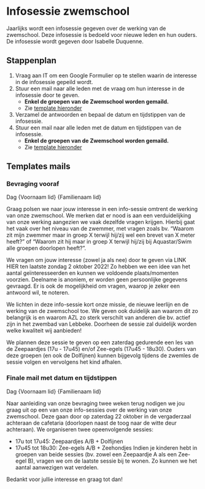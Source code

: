 # Infosessie zwemschool

Jaarlijks wordt een infosessie gegeven over de werking van de zwemschool. Deze infosessie is bedoeld voor nieuwe leden en hun ouders. De infosessie wordt gegeven door Isabelle Duquenne.

## Stappenplan

1. Vraag aan IT om een Google Formulier op te stellen waarin de interesse in de infosessie gepeild wordt.
2. Stuur een mail naar alle leden met de vraag om hun interesse in de infosessie door te geven.
   - **Enkel de groepen van de Zwemschool worden gemaild.**
   - Zie [template hieronder](#bevraging-vooraf)
3. Verzamel de antwoorden en bepaal de datum en tijdstippen van de infosessie.
4. Stuur een mail naar alle leden met de datum en tijdstippen van de infosessie.
   - **Enkel de groepen van de Zwemschool worden gemaild.**
   - Zie [template hieronder](#finale-mail-met-datum-en-tijdstippen)

## Templates mails

### Bevraging vooraf

Dag {Voornaam lid} {Familienaam lid}

Graag polsen we naar jouw interesse in een info-sessie omtrent de werking van onze zwemschool. We merken dat er nood is aan een verduidelijking van onze werking aangezien we vaak dezelfde vragen krijgen. Hierbij gaat het vaak over het niveau van de zwemmer, met vragen zoals bv. “Waarom zit mijn zwemmer maar in groep X terwijl hij/zij wel een brevet van X meter heeft?” of “Waarom zit hij maar in groep X terwijl hij/zij bij Aquastar/Swim alle groepen doorlopen heeft?”.

We vragen om jouw interesse (zowel ja als nee) door te geven via LINK HIER ten laatste zondag 2 oktober 2022! Zo hebben we een idee van het aantal geïnteresseerden en kunnen we voldoende plaats/momenten voorzien. Deelname is anoniem, er worden geen persoonlijke gegevens gevraagd. Er is ook de mogelijkheid om vragen, waarop je zeker een antwoord wil, te noteren.

We lichten in deze info-sessie kort onze missie, de nieuwe leerlijn en de werking van de zwemschool toe. We geven ook duidelijk aan waarom dit zo belangrijk is en waarom AZL zo sterk verschilt van anderen die bv. actief zijn in het zwembad van Lebbeke. Doorheen de sessie zal duidelijk worden welke kwaliteit wij aanbieden!

We plannen deze sessie te geven op een zaterdag gedurende een les van de Zeepaardjes (17u - 17u45) en/of Zee-egels (17u45 - 18u30). Ouders van deze groepen (en ook de Dolfijnen) kunnen bijgevolg tijdens de zwemles de sessie volgen en vervolgens het kind afhalen.

### Finale mail met datum en tijdstippen

Dag {Voornaam lid} {Familienaam lid}

Naar aanleiding van onze bevraging twee weken terug nodigen we jou graag uit op een van onze info-sessies over de werking van onze zwemschool. Deze gaan door op zaterdag 22 oktober in de vergaderzaal achteraan de cafetaria (doorlopen naast de toog naar de witte deur achteraan). We organiseren twee opeenvolgende sessies:

- 17u tot 17u45: Zeepaardjes A/B + Dolfijnen
- 17u45 tot 18u30: Zee-egels A/B + Zeehondjes
Indien je kinderen hebt in groepen van beide sessies (bv. zowel een Zeepaardje A als een Zee-egel B), vragen we om de laatste sessie bij te wonen. Zo kunnen we het aantal aanwezigen wat verdelen.

Bedankt voor jullie interesse en graag tot dan!
